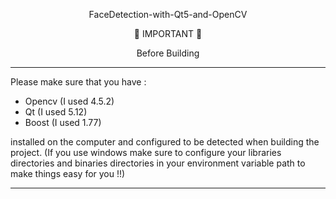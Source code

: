 <p align = "center">
       FaceDetection-with-Qt5-and-OpenCV
</p>

<p align = "center">🔴 IMPORTANT 🔴 </p>

<p align = "center"> Before Building </p>

<p align="center">
 
*******************************************************************************************************************
</p>

Please make sure that you have :

 - Opencv (I used 4.5.2)
 - Qt (I used 5.12)
 - Boost (I used 1.77)
 
 installed on the computer and configured to be detected when building the project. (If you use windows make sure to configure your 
 libraries directories and binaries directories in your environment variable path to make things easy for you !!)
<p align="center">
 
********************************************************************************************************************
